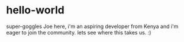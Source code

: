 # hello-world
super-goggles
Joe here, i'm an aspiring developer from Kenya and i'm eager to join the community. lets see where this takes us. :)
